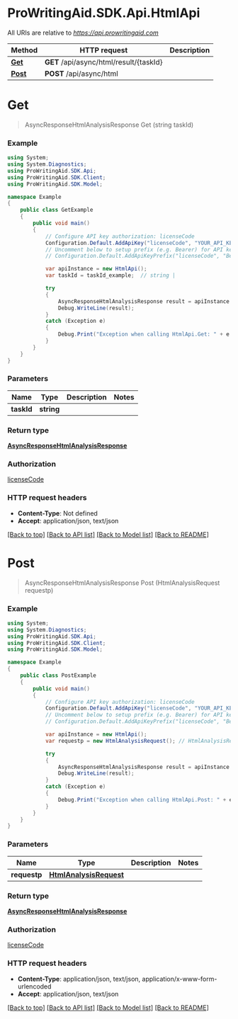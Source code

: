 # ProWritingAid.SDK.Api.HtmlApi

All URIs are relative to *https://api.prowritingaid.com*

Method | HTTP request | Description
------------- | ------------- | -------------
[**Get**](HtmlApi.md#get) | **GET** /api/async/html/result/{taskId} | 
[**Post**](HtmlApi.md#post) | **POST** /api/async/html | 


<a name="get"></a>
# **Get**
> AsyncResponseHtmlAnalysisResponse Get (string taskId)



### Example
```csharp
using System;
using System.Diagnostics;
using ProWritingAid.SDK.Api;
using ProWritingAid.SDK.Client;
using ProWritingAid.SDK.Model;

namespace Example
{
    public class GetExample
    {
        public void main()
        {
            // Configure API key authorization: licenseCode
            Configuration.Default.AddApiKey("licenseCode", "YOUR_API_KEY");
            // Uncomment below to setup prefix (e.g. Bearer) for API key, if needed
            // Configuration.Default.AddApiKeyPrefix("licenseCode", "Bearer");

            var apiInstance = new HtmlApi();
            var taskId = taskId_example;  // string | 

            try
            {
                AsyncResponseHtmlAnalysisResponse result = apiInstance.Get(taskId);
                Debug.WriteLine(result);
            }
            catch (Exception e)
            {
                Debug.Print("Exception when calling HtmlApi.Get: " + e.Message );
            }
        }
    }
}
```

### Parameters

Name | Type | Description  | Notes
------------- | ------------- | ------------- | -------------
 **taskId** | **string**|  | 

### Return type

[**AsyncResponseHtmlAnalysisResponse**](AsyncResponseHtmlAnalysisResponse.md)

### Authorization

[licenseCode](../README.md#licenseCode)

### HTTP request headers

 - **Content-Type**: Not defined
 - **Accept**: application/json, text/json

[[Back to top]](#) [[Back to API list]](../README.md#documentation-for-api-endpoints) [[Back to Model list]](../README.md#documentation-for-models) [[Back to README]](../README.md)

<a name="post"></a>
# **Post**
> AsyncResponseHtmlAnalysisResponse Post (HtmlAnalysisRequest requestp)



### Example
```csharp
using System;
using System.Diagnostics;
using ProWritingAid.SDK.Api;
using ProWritingAid.SDK.Client;
using ProWritingAid.SDK.Model;

namespace Example
{
    public class PostExample
    {
        public void main()
        {
            // Configure API key authorization: licenseCode
            Configuration.Default.AddApiKey("licenseCode", "YOUR_API_KEY");
            // Uncomment below to setup prefix (e.g. Bearer) for API key, if needed
            // Configuration.Default.AddApiKeyPrefix("licenseCode", "Bearer");

            var apiInstance = new HtmlApi();
            var requestp = new HtmlAnalysisRequest(); // HtmlAnalysisRequest | 

            try
            {
                AsyncResponseHtmlAnalysisResponse result = apiInstance.Post(requestp);
                Debug.WriteLine(result);
            }
            catch (Exception e)
            {
                Debug.Print("Exception when calling HtmlApi.Post: " + e.Message );
            }
        }
    }
}
```

### Parameters

Name | Type | Description  | Notes
------------- | ------------- | ------------- | -------------
 **requestp** | [**HtmlAnalysisRequest**](HtmlAnalysisRequest.md)|  | 

### Return type

[**AsyncResponseHtmlAnalysisResponse**](AsyncResponseHtmlAnalysisResponse.md)

### Authorization

[licenseCode](../README.md#licenseCode)

### HTTP request headers

 - **Content-Type**: application/json, text/json, application/x-www-form-urlencoded
 - **Accept**: application/json, text/json

[[Back to top]](#) [[Back to API list]](../README.md#documentation-for-api-endpoints) [[Back to Model list]](../README.md#documentation-for-models) [[Back to README]](../README.md)


